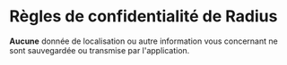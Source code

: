 # Règles de confidentialité de Radius

**Aucune** donnée de localisation ou autre information vous concernant ne sont sauvegardée ou transmise par l'application.
